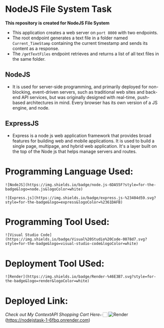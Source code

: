 # NodeJS File System Task

**This repository is created for NodeJS File System**

- This application creates a web server on `port 8000` with two endpoints. 
- The root endpoint generates a text file in a folder named `Current_TimeStamp` containing the current timestamp and sends its content as a response. 
- The `/getTextFiles` endpoint retrieves and returns a list of all text files in the same folder.


## NodeJS
  - It is used for server-side programming, and primarily deployed for non-blocking, event-driven servers, such as traditional web sites and back-end API services, but was originally designed with real-time, push-based architectures in mind. Every browser has its own version of a JS engine, and node.

## ExpressJS
  - Express is a node js web application framework that provides broad features for building web and mobile applications. It is used to build a single page, multipage, and hybrid web application. It's a layer built on the top of the Node js that helps manage servers and routes.

  # Programming Language Used:
    ![NodeJS](https://img.shields.io/badge/node.js-6DA55F?style=for-the-badge&logo=node.js&logoColor=white)
    
    ![Express.js](https://img.shields.io/badge/express.js-%23404d59.svg?style=for-the-badge&logo=express&logoColor=%2361DAFB)

  # Programming Tool Used:
    ![Visual Studio Code](https://img.shields.io/badge/Visual%20Studio%20Code-0078d7.svg?style=for-the-badge&logo=visual-studio-code&logoColor=white)

  # Deployment Tool USed:
    ![Render](https://img.shields.io/badge/Render-%46E3B7.svg?style=for-the-badge&logo=render&logoColor=white)

  # Deployed Link:
  *Check out My ContextAPI Shopping Cart  Here*👉🏻 ![Render](https://img.shields.io/badge/Render-%46E3B7.svg?style=for-the-badge&logo=render&logoColor=white)(https://nodejstask-1-6fbq.onrender.com)